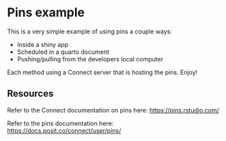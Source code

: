 # Pins example 

This is a very simple example of using pins a couple ways: 

- Inside a shiny app 
- Scheduled in a quarto document 
- Pushing/pulling from the developers local computer 

Each method using a Connect server that is hosting the pins. Enjoy!

## Resources 

Refer to the Connect documentation on pins here: <https://pins.rstudio.com/>

Refer to the pins documentation here: <https://docs.posit.co/connect/user/pins/>


